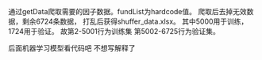 通过getData爬取需要的因子数据。fundList为hardcode值。
爬取后去掉无效数据，剩余6724条数据， 打乱后获得shuffer_data.xlsx。
其中5000用于训练，1724用于验证。
故第2-5001行为训练集 第5002-6725行为验证集。

后面机器学习模型看代码吧 不想写解释了